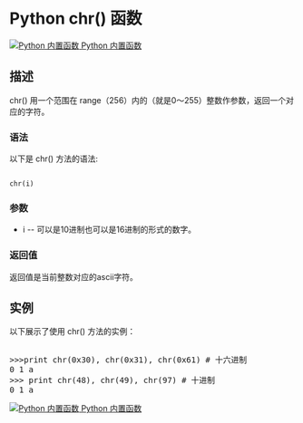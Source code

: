 Python  chr() 函数
================

 [![Python 内置函数](../images/up.gif)
 Python 内置函数](python-built-in-functions.html)


  描述
--

 chr() 用一个范围在 range（256）内的（就是0～255）整数作参数，返回一个对应的字符。

 ### 语法

 以下是 chr() 方法的语法:

 
```

chr(i)

```

 ### 参数

  * i -- 可以是10进制也可以是16进制的形式的数字。
  ### 返回值

 返回值是当前整数对应的ascii字符。

  实例
--

  以下展示了使用 chr() 方法的实例： 

  <pre>

>>>print chr(0x30), chr(0x31), chr(0x61) # 十六进制
0 1 a
>>> print chr(48), chr(49), chr(97) # 十进制
0 1 a
</pre>

 [![Python 内置函数](../images/up.gif)
 Python 内置函数](python-built-in-functions.html)